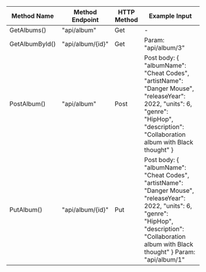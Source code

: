 





Method Name | Method Endpoint | HTTP Method | Example Input
--- | --- | --- | ---
GetAlbums() | "api/album" | Get | -
GetAlbumById() | "api/album/{id}" | Get | Param: "api/album/3"
PostAlbum() | "api/album" | Post | Post body: { "albumName": "Cheat Codes", "artistName": "Danger Mouse", "releaseYear": 2022, "units": 6, "genre": "HipHop", "description": "Collaboration album with Black thought" }
PutAlbum() | "api/album/{id}" | Put | Post body: { "albumName": "Cheat Codes", "artistName": "Danger Mouse", "releaseYear": 2022, "units": 6, "genre": "HipHop", "description": "Collaboration album with Black thought" } Param: "api/album/1"

